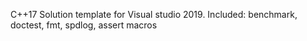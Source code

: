 C++17 Solution template for Visual studio 2019.
Included: benchmark, doctest, fmt, spdlog, assert macros